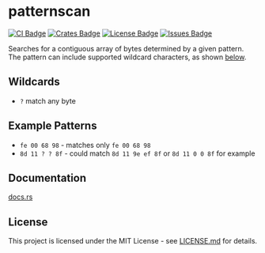 # patternscan

[![CI Badge](https://github.com/lewisclark/patternscan/workflows/CI/badge.svg)](https://github.com/lewisclark/patternscan/actions?query=workflow%3ACI)
[![Crates Badge](https://img.shields.io/crates/v/patternscan)](https://crates.io/crates/patternscan)
[![License Badge](https://img.shields.io/github/license/lewisclark/patternscan)](LICENSE.md)
[![Issues Badge](https://img.shields.io/github/issues/lewisclark/patternscan)](https://github.com/lewisclark/patternscan/issues)

Searches for a contiguous array of bytes determined by a given pattern. The pattern can include supported wildcard characters, as shown [below](#wildcards).

## Wildcards
- `?` match any byte

## Example Patterns
- `fe 00 68 98` - matches only `fe 00 68 98`
- `8d 11 ? ? 8f` - could match `8d 11 9e ef 8f` or `8d 11 0 0 8f` for example

## Documentation
[docs.rs](https://docs.rs/patternscan)

## License
This project is licensed under the MIT License - see [LICENSE.md](LICENSE.md) for details.
